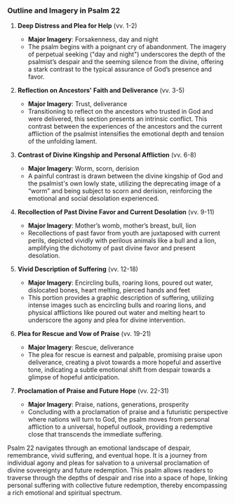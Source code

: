 ### Outline and Imagery in Psalm 22

1. **Deep Distress and Plea for Help** (vv. 1-2)
   - **Major Imagery**: Forsakenness, day and night
   - The psalm begins with a poignant cry of abandonment. The imagery of perpetual seeking ("day and night") underscores the depth of the psalmist’s despair and the seeming silence from the divine, offering a stark contrast to the typical assurance of God’s presence and favor.

2. **Reflection on Ancestors' Faith and Deliverance** (vv. 3-5)
   - **Major Imagery**: Trust, deliverance
   - Transitioning to reflect on the ancestors who trusted in God and were delivered, this section presents an intrinsic conflict. This contrast between the experiences of the ancestors and the current affliction of the psalmist intensifies the emotional depth and tension of the unfolding lament.

3. **Contrast of Divine Kingship and Personal Affliction** (vv. 6-8)
   - **Major Imagery**: Worm, scorn, derision
   - A painful contrast is drawn between the divine kingship of God and the psalmist's own lowly state, utilizing the deprecating image of a “worm” and being subject to scorn and derision, reinforcing the emotional and social desolation experienced.

4. **Recollection of Past Divine Favor and Current Desolation** (vv. 9-11)
   - **Major Imagery**: Mother’s womb, mother’s breast, bull, lion
   - Recollections of past favor from youth are juxtaposed with current perils, depicted vividly with perilous animals like a bull and a lion, amplifying the dichotomy of past divine favor and present desolation.

5. **Vivid Description of Suffering** (vv. 12-18)
   - **Major Imagery**: Encircling bulls, roaring lions, poured out water, dislocated bones, heart melting, pierced hands and feet
   - This portion provides a graphic description of suffering, utilizing intense images such as encircling bulls and roaring lions, and physical afflictions like poured out water and melting heart to underscore the agony and plea for divine intervention.

6. **Plea for Rescue and Vow of Praise** (vv. 19-21)
   - **Major Imagery**: Rescue, deliverance
   - The plea for rescue is earnest and palpable, promising praise upon deliverance, creating a pivot towards a more hopeful and assertive tone, indicating a subtle emotional shift from despair towards a glimpse of hopeful anticipation.

7. **Proclamation of Praise and Future Hope** (vv. 22-31)
   - **Major Imagery**: Praise, nations, generations, prosperity
   - Concluding with a proclamation of praise and a futuristic perspective where nations will turn to God, the psalm moves from personal affliction to a universal, hopeful outlook, providing a redemptive close that transcends the immediate suffering.

Psalm 22 navigates through an emotional landscape of despair, remembrance, vivid suffering, and eventual hope. It is a journey from individual agony and pleas for salvation to a universal proclamation of divine sovereignty and future redemption. This psalm allows readers to traverse through the depths of despair and rise into a space of hope, linking personal suffering with collective future redemption, thereby encompassing a rich emotional and spiritual spectrum.
